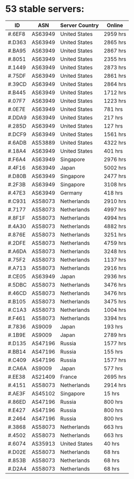 # 53 stable servers:

| ID | ASN | Server Country | Online |
| ------ | ------ | ------ | ------ |
| #.6EF8 | AS63949 | United States | 2959 hrs |
| #.D363 | AS63949 | United States | 2865 hrs |
| #.BA95 | AS63949 | United States | 2867 hrs |
| #.8051 | AS63949 | United States | 2355 hrs |
| #.1449 | AS63949 | United States | 2873 hrs |
| #.75DF | AS63949 | United States | 2861 hrs |
| #.39CD | AS63949 | United States | 2864 hrs |
| #.B445 | AS63949 | United States | 1712 hrs |
| #.07F7 | AS63949 | United States | 1223 hrs |
| #.0E7E | AS63949 | United States | 781 hrs |
| #.DDA9 | AS63949 | United States | 217 hrs |
| #.285D | AS63949 | United States | 127 hrs |
| #.DCF9 | AS63949 | United States | 1561 hrs |
| #.6ADB | AS53889 | United States | 4322 hrs |
| #.18A4 | AS63949 | United States | 401 hrs |
| #.F6A4 | AS63949 | Singapore | 2976 hrs |
| #.4F16 | AS63949 | Japan | 5002 hrs |
| #.D80B | AS63949 | Singapore | 2477 hrs |
| #.2F3B | AS63949 | Singapore | 3108 hrs |
| #.47E3 | AS63949 | Germany | 418 hrs |
| #.C931 | AS58073 | Netherlands | 2910 hrs |
| #.7177 | AS58073 | Netherlands | 4997 hrs |
| #.8F1F | AS58073 | Netherlands | 4994 hrs |
| #.4A30 | AS58073 | Netherlands | 4882 hrs |
| #.876E | AS58073 | Netherlands | 3251 hrs |
| #.2DFE | AS58073 | Netherlands | 4759 hrs |
| #.A6DA | AS58073 | Netherlands | 3248 hrs |
| #.75F2 | AS58073 | Netherlands | 1137 hrs |
| #.A713 | AS58073 | Netherlands | 2916 hrs |
| #.CE05 | AS63949 | Japan | 2936 hrs |
| #.5DBC | AS58073 | Netherlands | 3476 hrs |
| #.46CD | AS58073 | Netherlands | 3476 hrs |
| #.B105 | AS58073 | Netherlands | 3475 hrs |
| #.C1A3 | AS58073 | Netherlands | 1004 hrs |
| #.F461 | AS58073 | Netherlands | 3394 hrs |
| #.7836 | AS9009 | Japan | 193 hrs |
| #.1B9E | AS9009 | Japan | 2789 hrs |
| #.D135 | AS47196 | Russia | 1577 hrs |
| #.BB14 | AS47196 | Russia | 155 hrs |
| #.C409 | AS47196 | Russia | 1577 hrs |
| #.CA6A | AS9009 | Japan | 577 hrs |
| #.EE38 | AS21409 | France | 2695 hrs |
| #.4151 | AS58073 | Netherlands | 2914 hrs |
| #.AE3F | AS45102 | Singapore | 15 hrs |
| #.86ED | AS47196 | Russia | 800 hrs |
| #.E427 | AS47196 | Russia | 800 hrs |
| #.2464 | AS47196 | Russia | 800 hrs |
| #.3868 | AS58073 | Netherlands | 663 hrs |
| #.4502 | AS58073 | Netherlands | 663 hrs |
| #.6074 | AS35913 | United States | 40 hrs |
| #.D02E | AS58073 | Netherlands | 68 hrs |
| #.853B | AS58073 | Netherlands | 68 hrs |
| #.D2A4 | AS58073 | Netherlands | 68 hrs |

